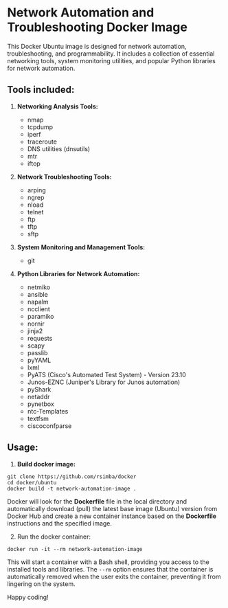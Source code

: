 # Network Automation and Troubleshooting Docker Image

This Docker Ubuntu image is designed for network automation, troubleshooting, and programmability. It includes a collection of essential networking tools, system monitoring utilities, and popular Python libraries for network automation.

## Tools included:

1. **Networking Analysis Tools:**
   - nmap
   - tcpdump
   - iperf
   - traceroute
   - DNS utilities (dnsutils)
   - mtr
   - iftop

2. **Network Troubleshooting Tools:**
   - arping
   - ngrep
   - nload
   - telnet
   - ftp
   - tftp
   - sftp

3. **System Monitoring and Management Tools:**
   - git

4. **Python Libraries for Network Automation:**
   - netmiko
   - ansible
   - napalm
   - ncclient
   - paramiko
   - nornir
   - jinja2
   - requests
   - scapy
   - passlib
   - pyYAML
   - lxml
   - PyATS (Cisco's Automated Test System) - Version 23.10
   - Junos-EZNC (Juniper's Library for Junos automation)
   - pyShark
   - netaddr
   - pynetbox
   - ntc-Templates
   - textfsm
   - ciscoconfparse

## Usage:

1. **Build docker image:**
```
git clone https://github.com/rsimba/docker
cd docker/ubuntu
docker build -t network-automation-image .
```
Docker will look for the **Dockerfile** file in the local directory and automatically download (pull) the latest base image (Ubuntu) version from Docker Hub and create a new container instance based on the **Dockerfile** instructions and the specified image.

2. Run the docker container:
```
docker run -it --rm network-automation-image
```
This will start a container with a Bash shell, providing you access to the installed tools and libraries. The `--rm` option ensures that the container is automatically removed when the user exits the container, preventing it from lingering on the system.

Happy coding!
